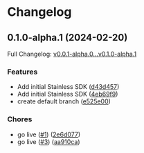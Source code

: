 # Changelog

## 0.1.0-alpha.1 (2024-02-20)

Full Changelog: [v0.0.1-alpha.0...v0.1.0-alpha.1](https://github.com/denoland/subhosting-js/compare/v0.0.1-alpha.0...v0.1.0-alpha.1)

### Features

* Add initial Stainless SDK ([d43d457](https://github.com/denoland/subhosting-js/commit/d43d4575b5bcf8f4b73b805a1d72728065706316))
* Add initial Stainless SDK ([4eb69f9](https://github.com/denoland/subhosting-js/commit/4eb69f964197e0742c296203e82bd403f615b5ed))
* create default branch ([e525e00](https://github.com/denoland/subhosting-js/commit/e525e00ce06149d88b4c1eaff1cf07a1e091a058))


### Chores

* go live ([#1](https://github.com/denoland/subhosting-js/issues/1)) ([2e6d077](https://github.com/denoland/subhosting-js/commit/2e6d0774a58b4cdb8410dfe73d189a9c2a7b008d))
* go live ([#3](https://github.com/denoland/subhosting-js/issues/3)) ([aa910ca](https://github.com/denoland/subhosting-js/commit/aa910ca8b739bd220b49a9235c62959d16f43bc5))
